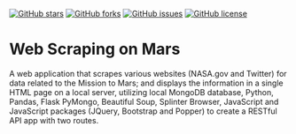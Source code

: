 <a href="https://github.com/msfa12th/web-scraping-challenge/stargazers"><img alt="GitHub stars" src="https://img.shields.io/github/stars/msfa12th/web-scraping-challenge?color=yellow"></a>
<a href="https://github.com/msfa12th/web-scraping-challenge/network"><img alt="GitHub forks" src="https://img.shields.io/github/forks/msfa12th/web-scraping-challenge?color=yellow"></a>
<a href="https://github.com/msfa12th/web-scraping-challenge/issues"><img alt="GitHub issues" src="https://img.shields.io/github/issues/msfa12th/web-scraping-challenge"></a>
<a href="https://github.com/msfa12th/web-scraping-challenge"><img alt="GitHub license" src="https://img.shields.io/github/license/msfa12th/web-scraping-challenge?color=red"></a>
# Web Scraping on Mars
A web application that scrapes various websites (NASA.gov and Twitter)  for data related to the Mission to Mars; and displays the information in a single HTML page on a local server, utilizing local MongoDB database, Python, Pandas, Flask PyMongo, Beautiful Soup, Splinter Browser, JavaScript and JavaScript packages (JQuery, Bootstrap and Popper) to create a RESTful API app with two routes.
